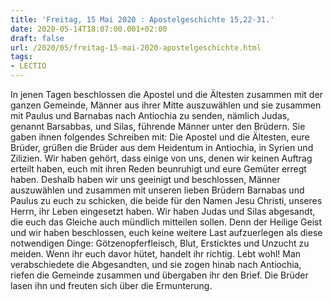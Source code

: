 ```yaml
---
title: 'Freitag, 15 Mai 2020 : Apostelgeschichte 15,22-31.'
date: 2020-05-14T18:07:00.001+02:00
draft: false
url: /2020/05/freitag-15-mai-2020-apostelgeschichte.html
tags: 
- LECTIO
---
```


In jenen Tagen beschlossen die Apostel und die Ältesten zusammen mit der ganzen Gemeinde, Männer aus ihrer Mitte auszuwählen und sie zusammen mit Paulus und Barnabas nach Antiochia zu senden, nämlich Judas, genannt Barsabbas, und Silas, führende Männer unter den Brüdern. Sie gaben ihnen folgendes Schreiben mit: Die Apostel und die Ältesten, eure Brüder, grüßen die Brüder aus dem Heidentum in Antiochia, in Syrien und Zilizien. Wir haben gehört, dass einige von uns, denen wir keinen Auftrag erteilt haben, euch mit ihren Reden beunruhigt und eure Gemüter erregt haben. Deshalb haben wir uns geeinigt und beschlossen, Männer auszuwählen und zusammen mit unseren lieben Brüdern Barnabas und Paulus zu euch zu schicken, die beide für den Namen Jesu Christi, unseres Herrn, ihr Leben eingesetzt haben. Wir haben Judas und Silas abgesandt, die euch das Gleiche auch mündlich mitteilen sollen. Denn der Heilige Geist und wir haben beschlossen, euch keine weitere Last aufzuerlegen als diese notwendigen Dinge: Götzenopferfleisch, Blut, Ersticktes und Unzucht zu meiden. Wenn ihr euch davor hütet, handelt ihr richtig. Lebt wohl! Man verabschiedete die Abgesandten, und sie zogen hinab nach Antiochia, riefen die Gemeinde zusammen und übergaben ihr den Brief. Die Brüder lasen ihn und freuten sich über die Ermunterung.